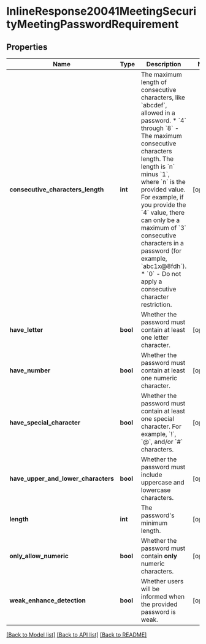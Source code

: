 # InlineResponse20041MeetingSecurityMeetingPasswordRequirement

## Properties
Name | Type | Description | Notes
------------ | ------------- | ------------- | -------------
**consecutive_characters_length** | **int** | The maximum length of consecutive characters, like &#x60;abcdef&#x60;, allowed in a password.  * &#x60;4&#x60; through &#x60;8&#x60; - The maximum consecutive characters length. The length is &#x60;n&#x60; minus &#x60;1&#x60;, where &#x60;n&#x60; is the provided value. For example, if you provide the &#x60;4&#x60; value, there can only be a maximum of &#x60;3&#x60; consecutive characters in a password (for example, &#x60;abc1x@8fdh&#x60;).  * &#x60;0&#x60; - Do not apply a consecutive character restriction. | [optional] 
**have_letter** | **bool** | Whether the password must contain at least one letter character. | [optional] 
**have_number** | **bool** | Whether the password must contain at least one numeric character. | [optional] 
**have_special_character** | **bool** | Whether the password must contain at least one special character. For example, &#x60;!&#x60;, &#x60;@&#x60;, and/or &#x60;#&#x60; characters. | [optional] 
**have_upper_and_lower_characters** | **bool** | Whether the password must include uppercase and lowercase characters. | [optional] 
**length** | **int** | The password&#x27;s minimum length. | [optional] 
**only_allow_numeric** | **bool** | Whether the password must contain **only** numeric characters. | [optional] 
**weak_enhance_detection** | **bool** | Whether users will be informed when the provided password is weak. | [optional] 

[[Back to Model list]](../README.md#documentation-for-models) [[Back to API list]](../README.md#documentation-for-api-endpoints) [[Back to README]](../README.md)

